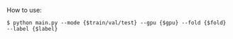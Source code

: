 How to use:
```
$ python main.py --mode {$train/val/test} --gpu {$gpu} --fold {$fold} --label {$label}
```
